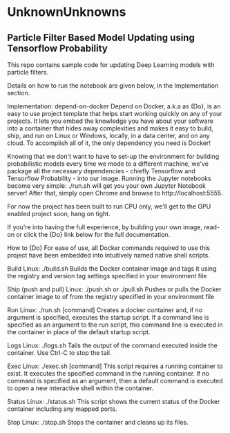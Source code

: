 # UnknownUnknowns

## Particle Filter Based Model Updating using Tensorflow Probability

This repo contains sample code for updating Deep Learning models with particle filters.

Details on how to run the notebook are given below, in the Implementation section.

Implementation: depend-on-docker
Depend on Docker, a.k.a as {Do}, is an easy to use project template that helps start working quickly on any of your projects. It lets you embed the knowledge you have about your software into a container that hides away complexities and makes it easy to build, ship, and run on Linux or Windows, locally, in a data center, and on any cloud. To accomplish all of it, the only dependency you need is Docker!

Knowing that we don't want to have to set-up the environment for building probabilistic models every time we mode to a different machine, we've package all the necessary dependencies - chiefly Tensorflow and Tensorflow Probability - into our image. Running the Jupyter notebooks become very simple: ./run.sh will get you your own Jupyter Notebook server! After that, simply open Chrome and browse to http://localhost:5555.

For now the project has been built to run CPU only, we'll get to the GPU enabled project soon, hang on tight.

If you're into having the full experience, by building your own image, read-on or click the {Do} link below for the full documentation.

How to {Do}
For ease of use, all Docker commands required to use this project have been embedded into intuitively named native shell scripts.

Build
Linux: ./build.sh
Builds the Docker container image and tags it using the registry and version tag settings specified in your environment file

Ship (push and pull)
Linux: ./push.sh or ./pull.sh
Pushes or pulls the Docker container image to of from the registry specified in your environment file

Run
Linux: ./run.sh [command]
Creates a docker container and, if no argument is specified, executes the startup script. If a command line is specified as an argument to the run script, this command line is executed in the container in place of the default startup script.

Logs
Linux: ./logs.sh
Tails the output of the command executed inside the container. Use Ctrl-C to stop the tail.

Exec
Linux: ./exec.sh [command]
This script requires a running container to exist. It executes the specified command in the running container. If no command is specified as an argument, then a default command is executed to open a new interactive shell within the container.

Status
Linux: ./status.sh
This script shows the current status of the Docker container including any mapped ports.

Stop
Linux: ./stop.sh
Stops the container and cleans up its files.
